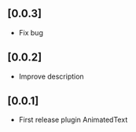 ## [0.0.3]

- Fix bug

## [0.0.2]

- Improve description

## [0.0.1​​]

- First release plugin AnimatedText
